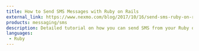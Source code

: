 ```yaml
---
title: How to Send SMS Messages with Ruby on Rails
external_link: https://www.nexmo.com/blog/2017/10/16/send-sms-ruby-on-rails-dr/
products: messaging/sms
description: Detailed tutorial on how you can send SMS from your Ruby on Rails application using the Nexmo SMS API
languages:
 - Ruby
---
```

